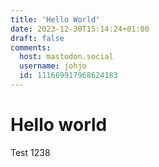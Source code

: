 ```yaml
---
title: 'Hello World'
date: 2023-12-30T15:14:24+01:00
draft: false
comments:
  host: mastodon.social
  username: johjo
  id: 111669917968624183
---
```


# Hello world

Test 1238
